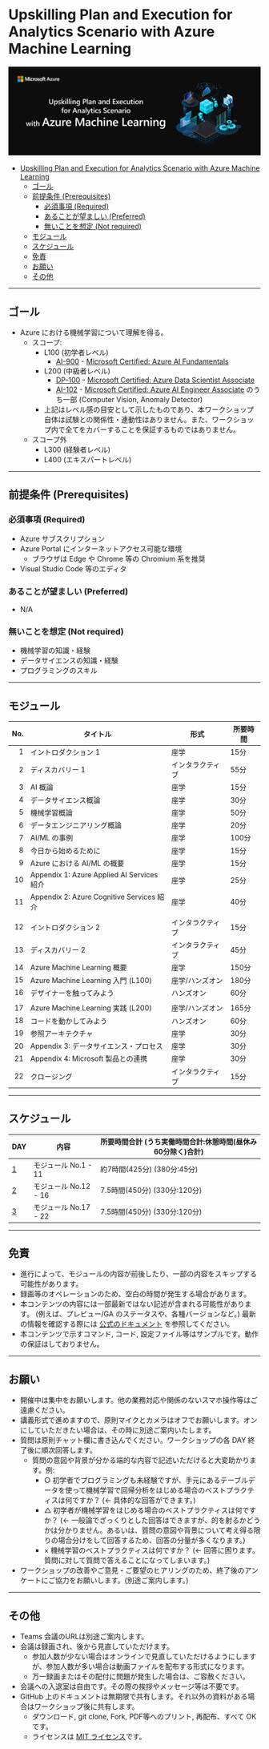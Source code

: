 # Upskilling Plan and Execution for Analytics Scenario with Azure Machine Learning

![Upskilling Plan and Execution for Analytics Scenario with Azure Machine Learning](./assets/images/Upskilling-Plan-and-Execution-for-Analytics-Scenario-with-Azure-Machine-Learning.png)

- [Upskilling Plan and Execution for Analytics Scenario with Azure Machine Learning](#upskilling-plan-and-execution-for-analytics-scenario-with-azure-machine-learning)
  - [ゴール](#ゴール)
  - [前提条件 (Prerequisites)](#前提条件-prerequisites)
    - [必須事項 (Required)](#必須事項-required)
    - [あることが望ましい (Preferred)](#あることが望ましい-preferred)
    - [無いことを想定 (Not required)](#無いことを想定-not-required)
  - [モジュール](#モジュール)
  - [スケジュール](#スケジュール)
  - [免責](#免責)
  - [お願い](#お願い)
  - [その他](#その他)


---


## ゴール

* Azure における機械学習について理解を得る。
    - スコープ:
        - L100 (初学者レベル)
            - [AI-900](https://learn.microsoft.com/ja-jp/certifications/exams/ai-900) - [Microsoft Certified: Azure AI Fundamentals](https://learn.microsoft.com/ja-jp/certifications/azure-ai-fundamentals/)
        - L200 (中級者レベル)
            - [DP-100](https://learn.microsoft.com/ja-jp/certifications/exams/dp-100) - [Microsoft Certified: Azure Data Scientist Associate](https://learn.microsoft.com/ja-jp/certifications/azure-data-scientist/)
            - [AI-102](https://learn.microsoft.com/ja-jp/certifications/exams/ai-102) - [Microsoft Certified: Azure AI Engineer Associate](https://learn.microsoft.com/ja-jp/certifications/azure-ai-engineer/) のうち一部 (Computer Vision, Anomaly Detector)
        - 上記はレベル感の目安として示したものであり、本ワークショップ自体は試験との関係性・連動性はありません。また、ワークショップ内で全てをカバーすることを保証するものではありません。
    - スコープ外
        - L300 (経験者レベル)
        - L400 (エキスパートレベル)


---


## 前提条件 (Prerequisites)

### 必須事項 (Required)

* Azure サブスクリプション
* Azure Portal にインターネットアクセス可能な環境
    - ブラウザは Edge や Chrome 等の Chromium 系を推奨
* Visual Studio Code 等のエディタ

### あることが望ましい (Preferred)

* N/A

### 無いことを想定 (Not required)

* 機械学習の知識・経験
* データサイエンスの知識・経験
* プログラミングのスキル


---


## モジュール

| No.  | タイトル | 形式 | 所要時間 |
| ----:| ---- | ---- | ---- |
| 1 | イントロダクション 1 | 座学 | 15分 |
| 2 | ディスカバリー 1 | インタラクティブ | 55分 |
| 3 | AI 概論 | 座学 | 15分 |
| 4 | データサイエンス概論 | 座学 | 30分 |
| 5 | 機械学習概論 | 座学 | 50分 |
| 6 | データエンジニアリング概論 | 座学 | 20分 |
| 7 | AI/ML の事例 | 座学 | 100分 |
| 8 | 今日から始めるために | 座学 | 15分 |
| 9 | Azure における AI/ML の概要 | 座学 | 15分 |
| 10 | Appendix 1: Azure Applied AI Services 紹介 | 座学 | 25分 |
| 11 | Appendix 2: Azure Cognitive Services 紹介 | 座学 | 40分 |
|||||
| 12 | イントロダクション 2 | インタラクティブ | 15分 |
| 13 | ディスカバリー 2 | インタラクティブ | 45分 |
| 14 | Azure Machine Learning 概要 | 座学 | 150分 |
| 15 | Azure Machine Learning 入門 (L100) | 座学/ハンズオン | 180分 |
| 16 | デザイナーを触ってみよう | ハンズオン | 60分 |
|||||
| 17 | Azure Machine Learning 実践 (L200) | 座学/ハンズオン | 165分 |
| 18 | コードを動かしてみよう | ハンズオン | 60分 |
| 19 | 参照アーキテクチャ | 座学 | 30分 |
| 20 | Appendix 3: データサイエンス・プロセス | 座学 | 30分 |
| 21 | Appendix 4: Microsoft 製品との連携 | 座学 | 30分 |
| 22 | クロージング | インタラクティブ | 15分 |


---


## スケジュール

| DAY  | 内容 | 所要時間合計 (うち実働時間合計:休憩時間(昼休み60分除く)合計) |
| ---- | ---- | ---- |
| [1](./doc/agenda/DAY1.md) | モジュール No.1 - 11 | 約7時間(425分) (380分:45分) |
| [2](./doc/agenda/DAY2.md) | モジュール No.12 - 16 | 7.5時間(450分) (330分:120分) |
| [3](./doc/agenda/DAY3.md) | モジュール No.17 - 22 | 7.5時間(450分) (330分:120分) |


---


## 免責

* 進行によって、モジュールの内容が前後したり、一部の内容をスキップする可能性があります。
* 録画等のオペレーションのため、空白の時間が発生する場合があります。
* 本コンテンツの内容には一部最新ではない記述が含まれる可能性があります。 (例えば、プレビュー/GA のステータスや、各種バージョンなど。) 最新の情報を確認する際には [公式のドキュメント](https://learn.microsoft.com/ja-jp/docs/) を参照してください。
* 本コンテンツで示すコマンド, コード, 設定ファイル等はサンプルです。動作の保証はしておりません。


---


## お願い

* 開催中は集中をお願いします。他の業務対応や関係のないスマホ操作等はご遠慮ください。
* 講義形式で進めますので、原則マイクとカメラはオフでお願いします。オンにしていただきたい場合は、その時に別途ご案内いたします。
* 質問は原則チャット欄に書き込んでください。ワークショップの各 DAY 終了後に順次回答します。
  * 質問の意図や背景が分かる端的な内容で記述いただけると大変助かります。例:
    * ○ 初学者でプログラミングも未経験ですが、手元にあるテーブルデータを使って機械学習で回帰分析をはじめる場合のベストプラクティスは何ですか？ (← 具体的な回答ができます。)
    * △ 初学者が機械学習をはじめる場合のベストプラクティスは何ですか？ (← 一般論でざっくりとした回答はできますが、的を射るかどうかは分かりません。あるいは、質問の意図や背景について考え得る限りの場合分けをして回答するため、回答の分量が多くなります。)
    * × 機械学習のベストプラクティスは何ですか？ (← 回答に困ります。質問に対して質問で答えることになってしまいます。)
* ワークショップの改善やご意見・ご要望のヒアリングのため、終了後のアンケートにご協力をお願いします。(別途ご案内します。)


---


## その他

* Teams 会議のURLは別途ご案内します。
* 会議は録画され、後から見直していただけます。
  * 参加人数が少ない場合はオンラインで見直していただけるようにしますが、参加人数が多い場合は動画ファイルを配布する形式になります。
  * 万一録画またはその配付に問題が発生した場合は、ご容赦ください。
* 会議への入退室は自由です。その際の挨拶やメッセージ等は不要です。
* GitHub 上のドキュメントは無期限で共有します。それ以外の資料がある場合はワークショップ後に共有します。
  - ダウンロード, git clone, Fork, PDF等へのプリント, 再配布、すべて OK です。
  - ライセンスは [MIT ライセンス](https://ja.wikipedia.org/wiki/MIT_License)です。
